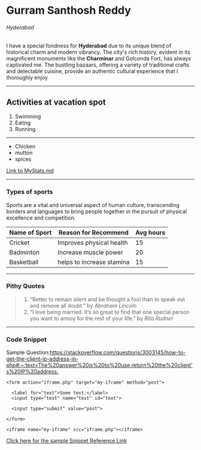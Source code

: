 # Gurram Santhosh Reddy
###### Hyderabad
I have a special fondness for **Hyderabad** due to its unique blend of historical charm and modern vibrancy. The city's rich history, evident in its magnificent monuments like the **Charminar** and Golconda Fort, has always captivated me. The bustling bazaars, offering a variety of traditional crafts and delectable cuisine, provide an authentic cultural experience that I thoroughly enjoy

**** 

## Activities at vacation spot
1. Swimming
2. Eating
3. Running

**** 

* Chicken
* mutton
* spices

[Link to MyStats.md](https://github.com/Gurram99/my2-gurram/blob/main/MyStats.md)

**** 

### Types of sports

Sports are a vital and universal aspect of human culture, transcending borders and languages to bring people together in the pursuit of physical excellence and competition.

|   **Name of Sport**     |    **Reason for Recommend**                        | **Avg hours**     |
|-------------------------|----------------------------------------------------|-------------------|
|   Cricket               | Improves physical health                           |   15              |
|   Badminton             | Increase muscle power                              |   20              |
|   Basketball            | helps to increase stamina                          |   15              |

****
 
### Pithy Quotes

> 1. “Better to remain silent and be thought a fool than to speak out and remove all doubt.” by _Abraham Lincoln_
> 2. “I love being married. It’s so great to find that one special person you want to annoy for the rest of your life.” by _Rita Rudner_

****

### Code Snippet

Sample Question:<https://stackoverflow.com/questions/3003145/how-to-get-the-client-ip-address-in-php#:~:text=The%20answer%20is%20to%20use,return%20the%20client's%20IP%20address.>

~~~~
<form action="iframe.php" target="my-iframe" method="post">
			
  <label for="text">Some text:</label>
  <input type="text" name="text" id="text">
			
  <input type="submit" value="post">
			
</form>
		
<iframe name="my-iframe" src="iframe.php"></iframe>
~~~~

[Click here for the sample Snippet Reference Link](https://css-tricks.com/snippets/html/post-data-to-an-iframe/)

